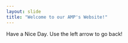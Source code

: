 ```yaml
---
layout: slide
title: "Welcome to our AMP's Website!"
---
```

Have a Nice Day.
Use the left arrow to go back!
